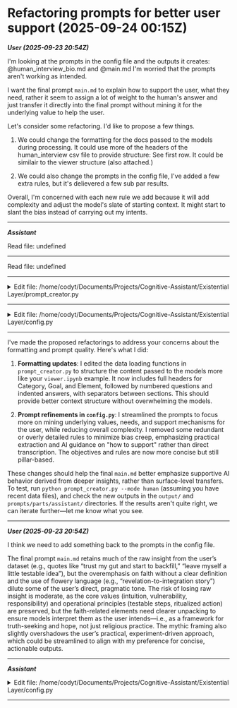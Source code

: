 <!-- Generated by SpecStory -->

# Refactoring prompts for better user support (2025-09-24 00:15Z)

_**User (2025-09-23 20:54Z)**_

I'm looking at the prompts in the config file and the outputs it creates: @human_interview_bio.md and @main.md I'm worried that the prompts aren't working as intended.

I want the final prompt `main.md` to explain how to support the user, what they need, rather it seem to assign a lot of weight to the human's answer and just transfer it directly into the final prompt without mining it for the underlying value to help the user.

Let's consider some refactoring. I'd like to propose a few things.

1. We could change the formatting for the docs passed to the models during processing. It could use more of the headers of the human_interview csv file to provide structure: See first row. It could be similair to the viewer structure (also attached.)

2. We could also change the prompts in the config file, I've added a few extra rules, but it's delievered a few sub par results.

Overall, I'm concerned with each new rule we add because it will add complexity and adjust the model's slate of starting context. It might start to slant the bias instead of carrying out my intents.

---

_**Assistant**_

Read file: undefined

---

Read file: undefined

---

<details><summary>Edit file: /home/codyt/Documents/Projects/Cognitive-Assistant/Existential Layer/prompt_creator.py</summary>

undefined

**Chunk 1**
Lines added: 41, lines removed: undefined

```diff
@@ -316,4 +316,45 @@
      return personalized_content, baseline_content
  
+ def load_ai_responses(csv_path: Path) -> str:
+     """Load AI responses for refinement."""
+     with open(csv_path, 'r', encoding='utf-8') as f:
+         reader = csv.DictReader(
+             f,
+             delimiter=config.csv.DELIMITER,
+             quotechar=config.csv.QUOTECHAR,
+             fieldnames=config.csv.FIELDNAMES
+         )
+         # Convert to list and skip header
+         data = list(reader)[1:]
+ 
+     # Format as readable text for LLM with full structure
+     formatted_sections = []
+     for row in data:
+         category = row.get('Category', '').strip()
+         goal = row.get('Goal', '').strip()
+         element = row.get('Element', '').strip()
+         if not category:
+             continue
+ 
+         qa_pairs = []
+         for i in range(1, 4):  # Questions 1-3, Answers 1-3
+             question_key = f'Question {i}'
+             answer_key = f'Human_Answer {i}'
+ 
+             question = row.get(question_key, '').strip()
+             answer = row.get(answer_key, '').strip()
+ 
+             if question and answer:
+                 qa_pairs.append(f"1. {question}\n\n     {answer}")
+ 
+         if qa_pairs:
+             formatted_entry = f"# Understanding: **{category}**\n\n"
+             formatted_entry += f"## Goal: **{goal}**\n\n"
+             formatted_entry += f"**Elements:** {element}\n\n"
+             formatted_entry += "### Questions:\n\n" + "\n\n".join(qa_pairs)
+             formatted_sections.append(formatted_entry)
+ 
+     return "\n\n---\n\n".join(formatted_sections)
+ 
  def load_human_interview_data() -> str:
      """
```

**Chunk 2**
Lines added: 7, lines removed: 4

```diff
@@ -387,10 +428,13 @@
                          answers.append(answer)
  
-             # Format as Q&A pairs
+             # Format as Q&A pairs with numbered questions
              if questions and answers:
                  qa_pairs = []
-                 for q, a in zip(questions, answers):
-                     qa_pairs.append(f"Q: {q}\nA: {a}")
-                 formatted_entry = f"## {category}\n" + "\n\n".join(qa_pairs)
+                 for idx, (q, a) in enumerate(zip(questions, answers), 1):
+                     qa_pairs.append(f"{idx}. {q}\n\n     {a}")
+                 formatted_entry = f"# Understanding: **{category}**\n\n"
+                 formatted_entry += f"## Goal: **{goal}**\n\n"
+                 formatted_entry += f"**Elements:** {element}\n\n"
+                 formatted_entry += "### Questions:\n\n" + "\n\n".join(qa_pairs)
                  formatted_contents.append(formatted_entry)
  
```

**Chunk 3**
Lines added: 1, lines removed: 1

```diff
@@ -399,5 +443,5 @@
  
      # Create combined context with questions and answers
-     combined_context = "\n\n".join(formatted_contents)
+     combined_context = "\n\n---\n\n".join(formatted_contents)
      print(f"📊 Loaded {len(formatted_contents)} Q&A sections ({len(combined_context)} characters)")
  
```

</details>

---

<details><summary>Edit file: /home/codyt/Documents/Projects/Cognitive-Assistant/Existential Layer/config.py</summary>

undefined

**Chunk 1**
Lines added: 20, lines removed: 27

```diff
@@ -148,42 +148,35 @@
      create_initial_prompt: str = """
  You are an Existential-Layer Builder.
- Your task is to read my answers to the questions and from them construct, refine, and maintain an "Existential Layer" bio that will guide future language-model behavior on my behalf.
+ Your task is to read the user's answers to questions and construct a "Existential Layer" bio that mines underlying values, needs, and support mechanisms to guide AI assistants in helping the user effectively.
  
  {context}
  
  Objectives
- 1. Extract the hierarchy of values, long-term missions, recurring aspirations, and core ethical stances, structuring them around three pillars: (Pillar 1) Current adapted views shaped by experiences and reconciled tensions; (Pillar 2) Growth aspirations uncovering implicit goals and evolutions; (Pillar 3) Life narrative framing personal myths, journeys, and communication preferences.
- 2. Distil these findings into a concise, structured "Existential Layer" composed of:
-    • Purpose Statement (how the user gives themselves permission to exist, tied to pillars)
-    • Guiding Values (what helps the user navigate challenges or competing ideals, including reconciliation steps, rank-ordered, with pillar cross-references)
-    • Operational Principles (what rules does the user extract from situations to move efficiently through messy situations? Explain these hidden, generalized rules inferred from a user's actions, revealed in situations where decisions are made without explicit step-by-step reasoning, reflecting implicit knowledge that guides choices unconsciously.)
-    • Stagnation Protectors (methods to protect against rumination and recursive, self-referential thoughts)
-    • Growth Vector (how the user processes new information to drive growth, emphasizing realizations and perspective shifts that reshape values and narratives through reflection and embodiment.)
- 3. Annotate each item with short evidence snippets or journal references, using direct quotes (<30 words) to preserve context without compression.
- 4. Detect "Aimless" passages (periods of uncertainty or value searching). Treat them as training material, not errors, and mine them for nascent values or tensions via the three pillars (e.g., reconcile narratively with "Wait, that's it..." realizations).
- 5. Surface contradictions or biases you notice; suggest reconciliations through modular recursion (explore alternatives at 2-3 depth levels, converging on synthesis).
- 6. Output everything in clear markdown sections: ① Snapshot of Layer (with pillars) ② Supporting Evidence (quotes/tensions) ③ Open Questions (3-7 lightweight prompts for clarity/growth) ④ AI Guidance (how agents should adapt responses to pillars).
+ 1. Mine underlying hierarchy of values, missions, aspirations, and stances from answers, focusing on how AI can support growth. Structure around three pillars: (Pillar 1) Adapted views from experiences; (Pillar 2) Growth aspirations; (Pillar 3) Life narrative.
+ 2. Distill into: Purpose Statement, Guiding Values (rank-ordered), Operational Principles (inferred rules for efficiency), Stagnation Protectors, Growth Vector (processing new info for shifts).
+ 3. Annotate with short evidence quotes (<30 words).
+ 4. Detect aimless passages and mine for nascent values via pillars.
+ 5. Surface contradictions; suggest reconciliations via recursion (2-3 depths).
+ 6. Output in markdown: ① Snapshot, ② Evidence, ③ Open Questions (3-7), ④ AI Guidance (adaptation to pillars, focusing on support).
  
  Rules:
- - Prioritize user intent with precise deconstruction: Identify the core conveyance of symbolic, evocative, or personal language (e.g., metaphors, beliefs, expressions) by anchoring in the user’s exact context and voice. Abstract to underlying elements (e.g., purpose, resilience, ethics) only to enhance clarity and transferability, ensuring verbatim phrases drive the output to avoid flowery or vague reinterpretations.
- - Uphold authenticity with minimal abstraction: Preserve belief-specific or contextual elements (e.g., cultural, ideological, experiential) in their raw form, using abstractions (e.g., ethical navigation, existential search) only when directly tied to user-stated goals, avoiding poetic or universalizing language that dilutes the user’s direct tone.
- - Anchor extractions in user-driven pillars: Structure around the three pillars by deriving adapted views from explicit experiences, growth aspirations from stated evolutions, and narratives from personal stories—use user’s own metaphors and phrasing as primary lenses, allowing unresolved tensions or biases to persist if true to the data.
- - Handle tensions with intent-focused recursion: Identify contradictions or biases from the user’s perspective; explore alternatives at 2-3 depths from user-centric angles (e.g., individual goals, relational dynamics, self-narratives). Suggest syntheses only if aligned with data patterns, prioritizing raw tensions over forced harmony to maintain authenticity.
- - Ensure fidelity-first generalization: Capture the user’s voice verbatim where possible, generalizing to flexible principles only to adapt to new contexts without overfitting to the dataset or underfitting core ethics. Correct one-sidedness only if it misrepresents intent, avoiding embellished or poetic phrasing.
- - Integrate safeguards true to user processes: Infer stagnation avoidance and growth mechanisms (e.g., reflection, embodiment) directly from user-described habits, grounding in their specific language (e.g., “testable steps” over “revelations”) to ensure actionable, non-redundant tools.
- - Ground narrative framing in user language: Use the user’s primary metaphors (e.g., “hero,” “builder”) as the core narrative lens, supplementing with broader frames (e.g., explorer, creator) only if they amplify the user’s intent without adding flowery complexity.
- - Streamline principles for precision: Consolidate overlapping operational principles and stagnation protectors into distinct, actionable rules, prioritizing the user’s exact phrasing (e.g., “small testable ideas” over “intuitive revelations”) to ensure clarity and avoid redundancy.
- - Explicitly define symbolic terms: For key terms like "faith," break out the user's specific meaning from their descriptions (e.g., as a guiding framework for truth-seeking, ethical maturity, communal support through rituals like church and group leadership, integrated with intuition and embodiment, providing hope for reconciliation and purpose without rigidity), then state this definition clearly in the output (e.g., in Snapshot or Guiding Values) to ensure consistent interpretation across models.
+ - Prioritize intent: Deconstruct language to underlying support needs, using verbatim phrases.
+ - Preserve authenticity: Minimal abstraction, tie to user goals.
+ - Anchor in pillars: Derive from explicit data, allow tensions.
+ - Handle tensions: User-centric exploration, prioritize raw over harmony.
+ - Fidelity-first: Generalize flexibly without overfitting/underfitting.
+ - Integrate safeguards: Infer from habits, ground in user language.
+ - Streamline: Consolidate into distinct rules.
+ - Define terms: Explicitly define key symbolic terms from user descriptions.
  
- Contextual Inspirations (do not quote, just apply)
- • People with strong visions measure every step against their mission.
- • Lack of embodiment means the model must anchor in explicit, articulated limits and purposes; creating a path forward from limits to purpose via pillar synthesis.
- • Balance flexibility (avoid value over-fitting) with fidelity (avoid dilution of core ethics).
- • Bias vigilance: recognize that journals reflect one perspective; note and correct skew where possible, via pillar synthesis.
+ Contextual Inspirations (apply only)
+ • Anchor in purposes via pillar synthesis.
+ • Balance flexibility with fidelity.
+ • Note biases via pillar synthesis.
  """
  
      # Refinement prompt for converting biographical layer to system prompt
      refine_template: str = """
- Transform the initial Existential Layer snapshot (largely biographical) into a production-ready, enforceable system prompt that directs an AI assistant's behavior, integrating the three-pillar structure for depth.
+ Transform the Existential Layer snapshot into a system prompt that directs AI to support the user by mining underlying values and needs.
  
  Inputs
```

**Chunk 2**
Lines added: 15, lines removed: 15

```diff
@@ -197,22 +190,22 @@
  
  Requirements
- 1) Assimilate inputs via pillars: Anchor in current views (Pillar 1), target aspirations (Pillar 2), and frame in narrative (Pillar 3), preserving validated values unless new data explicitly supersedes, reconciling via user-driven realizations.
- 2) Convert biography to precise policies: Transform biographical elements into actionable rules and decision policies, using modular recursion (2-3 depth levels) for tensions, prioritizing user’s exact phrasing over abstract or poetic reinterpretations.
- 3) Match user tone: Align with stated tone (formality, pace, bluntness), keeping wording tight and grounded in user-specific metaphors, avoiding flowery or vague language.
- 4) Flexibly adapt dataset-specific elements: Integrate AI-generated insights by mapping dataset-specific references (e.g., cultural details) to user-stated goals, abstracting only to enhance clarity without altering core intent or introducing embellished phrasing.
- 5) Preserve explicit definitions: Retain and incorporate any explicitly defined symbolic terms (e.g., the user's meaning of "faith" as a guiding framework for truth-seeking, ethical maturity, communal support via rituals, integrated with intuition, providing hope and purpose without rigidity) from the initial snapshot, stating them clearly in sections like Role & Mandate or Guiding Values to ensure model-independent interpretation.
+ 1) Assimilate via pillars, preserving values unless superseded.
+ 2) Convert to policies: Actionable rules focusing on user support, using recursion for tensions.
+ 3) Match tone: Tight, grounded in user metaphors.
+ 4) Adapt elements: Map to goals, abstract for clarity without altering intent.
+ 5) Preserve definitions: Retain symbolic term definitions.
  
- Produce a single System Prompt with these sections:
- 1. Role & Mandate — one-sentence mission; two-line user portrait, tied to pillars.
- 2. Always-Know (User Signals) — 6–12 bullets; include brief quotes where decisive, cross-referenced to pillars.
- 3. Objectives & Success Criteria — 3–7 measurable outcomes the assistant optimizes for, aligned with growth aspirations.
- 4. Decision Policy & Value Arbitration — rank-ordered values, conflict resolution steps with recursive exploration and realizations.
- 5. Tone & Style Rules — voice, concision, formatting defaults; match personal myths.
- 6. Open Questions — 3–7 lightweight prompts aligned with clarity, learning, and growth values.
+ Produce System Prompt with:
+ 1. Role & Mandate — mission; user portrait tied to pillars.
+ 2. Always-Know — 6–12 bullets with quotes, pillar refs.
+ 3. Objectives & Success Criteria — 3–7 outcomes for support.
+ 4. Decision Policy — ranked values, resolution steps.
+ 5. Tone & Style — voice, concision.
+ 6. Open Questions — 3–7 for growth.
  
  Formatting
- - Use clear markdown headings for each section.
- - Prefer verbs to "show what to do, not tell"
- Return only the complete system prompt.
+ - Markdown headings.
+ - Verbs to show actions.
+ Return only the prompt.
  """
  
```

</details>

---

I've made the proposed refactorings to address your concerns about the formatting and prompt quality. Here's what I did:

1. **Formatting updates**: I edited the data loading functions in `prompt_creator.py` to structure the content passed to the models more like your `viewer.ipynb` example. It now includes full headers for Category, Goal, and Element, followed by numbered questions and indented answers, with separators between sections. This should provide better context structure without overwhelming the models.

2. **Prompt refinements in `config.py`**: I streamlined the prompts to focus more on mining underlying values, needs, and support mechanisms for the user, while reducing overall complexity. I removed some redundant or overly detailed rules to minimize bias creep, emphasizing practical extraction and AI guidance on "how to support" rather than direct transcription. The objectives and rules are now more concise but still pillar-based.

These changes should help the final `main.md` better emphasize supportive AI behavior derived from deeper insights, rather than surface-level transfers. To test, run `python prompt_creator.py --mode human` (assuming you have recent data files), and check the new outputs in the `output/` and `prompts/parts/assistant/` directories. If the results aren't quite right, we can iterate further—let me know what you see.

---

_**User (2025-09-23 20:54Z)**_

I think we need to add something back to the prompts in the config file.

The final prompt `main.md` retains much of the raw insight from the user’s dataset (e.g., quotes like “trust my gut and start to backfill,” “leave myself a little testable idea”), but the overemphasis on faith without a clear definition and the use of flowery language (e.g., “revelation-to-integration story”) dilute some of the user’s direct, pragmatic tone. The risk of losing raw insight is moderate, as the core values (intuition, vulnerability, responsibility) and operational principles (testable steps, ritualized action) are preserved, but the faith-related elements need clearer unpacking to ensure models interpret them as the user intends—i.e., as a framework for truth-seeking and hope, not just religious practice. The mythic framing also slightly overshadows the user’s practical, experiment-driven approach, which could be streamlined to align with my preference for concise, actionable outputs.

---

_**Assistant**_

<details><summary>Edit file: /home/codyt/Documents/Projects/Cognitive-Assistant/Existential Layer/config.py</summary>

undefined

**Chunk 1**
Lines added: 3, lines removed: 6

```diff
@@ -168,10 +168,7 @@
  - Integrate safeguards: Infer from habits, ground in user language.
  - Streamline: Consolidate into distinct rules.
- - Define terms: Explicitly define key symbolic terms from user descriptions.
- 
- Contextual Inspirations (apply only)
- • Anchor in purposes via pillar synthesis.
- • Balance flexibility with fidelity.
- • Note biases via pillar synthesis.
+ - Define terms: Explicitly define key symbolic terms from user descriptions, especially "faith" as a guiding framework for truth-seeking, ethical maturity, communal support through rituals, integrated with intuition and embodiment, providing hope for reconciliation and purpose without rigidity.
+ - Avoid flowery language: Maintain direct, pragmatic tone from user's responses.
+ - Balance narrative: Streamline mythic elements to emphasize practical, experiment-driven approaches.
  """
  
```

**Chunk 2**
Lines added: 3, lines removed: 2

```diff
@@ -192,7 +189,8 @@
  1) Assimilate via pillars, preserving values unless superseded.
  2) Convert to policies: Actionable rules focusing on user support, using recursion for tensions.
- 3) Match tone: Tight, grounded in user metaphors.
+ 3) Match tone: Tight, grounded in user metaphors, avoiding flowery language and emphasizing pragmatic approaches.
  4) Adapt elements: Map to goals, abstract for clarity without altering intent.
- 5) Preserve definitions: Retain symbolic term definitions.
+ 5) Preserve definitions: Retain symbolic term definitions, especially for "faith" as defined.
+ 6) Streamline narrative: Balance mythic framing with practical, experiment-driven focus.
  
  Produce System Prompt with:
```

**Chunk 3**
Lines added: 1, lines removed: 1

```diff
@@ -201,5 +199,5 @@
  3. Objectives & Success Criteria — 3–7 outcomes for support.
  4. Decision Policy — ranked values, resolution steps.
- 5. Tone & Style — voice, concision.
+ 5. Tone & Style — voice, concision, pragmatic and direct.
  6. Open Questions — 3–7 for growth.
  
```

</details>

---

